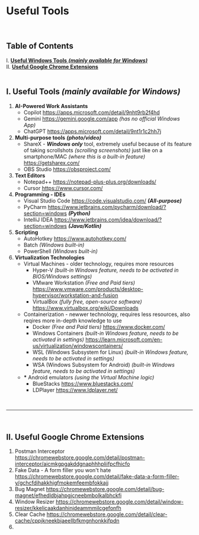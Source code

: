 # **Useful Tools**

<br>

## Table of Contents
I. [**Useful Windows Tools** ***(mainly available for Windows)***](https://github.com/RomulusMirauta/Useful_Tools?tab=readme-ov-file#i-useful-windows-tools)<br>
II. [**Useful Google Chrome Extensions**](https://github.com/RomulusMirauta/Useful_Tools?tab=readme-ov-file#ii-useful-chrome-extensions)<br><br>

## I. Useful Tools *(mainly available for Windows)*

1. **AI-Powered Work Assistants**
   - Copilot https://apps.microsoft.com/detail/9nht9rb2f4hd
   - Gemini https://gemini.google.com/app *(has no official Windows App)*
   - ChatGPT https://apps.microsoft.com/detail/9nt1r1c2hh7j
2. **Multi-purpose tools** ***(photo/video)***
   - ShareX - ***Windows only*** tool, extremely useful because of its feature of taking scrollshots *(scrolling screenshots)* just like on a smartphone/MAC *(where this is a built-in feature)* https://getsharex.com/
   - OBS Studio https://obsproject.com/
3. **Text Editors**
   - Notepad++ https://notepad-plus-plus.org/downloads/
   - Cursor https://www.cursor.com/
4. **Programming - IDEs**
   - Visual Studio Code https://code.visualstudio.com/ ***(All-purpose)***
   - PyCharm https://www.jetbrains.com/pycharm/download/?section=windows ***(Python)***
   - IntelliJ IDEA https://www.jetbrains.com/idea/download/?section=windows ***(Java/Kotlin)***
5. **Scripting**
   - AutoHotkey https://www.autohotkey.com/
   - Batch *(Windows built-in)*
   - PowerShell *(Windows built-in)*
6. **Virtualization Technologies**
   - Virtual Machines - older technology, requires more resources
      - Hyper-V *(built-in Windows feature, needs to be activated in BIOS/Windows settings)*
      - VMware Workstation *(Free and Paid tiers)* https://www.vmware.com/products/desktop-hypervisor/workstation-and-fusion
      - VirtualBox *(fully free, open-source software)* https://www.virtualbox.org/wiki/Downloads
   - Containerization - newwer technology, requires less resources, also reqires more in-depth knowledge to use
      - Docker *(Free and Paid tiers)* https://www.docker.com/
      - Windows Containers *(built-in Windows feature, needs to be activated in settings)* https://learn.microsoft.com/en-us/virtualization/windowscontainers/
      - WSL (Windows Subsystem for Linux) *(built-in Windows feature, needs to be activated in settings)*
      - WSA (Windows Subsystem for Android) *(built-in Windows feature, needs to be activated in settings)*
   - __*__ Android emulators *(using the Virtual Machine logic)*
      - BlueStacks https://www.bluestacks.com/
      - LDPlayer https://www.ldplayer.net/


<br><hr><br>


## II. Useful Google Chrome Extensions

1. Postman Interceptor https://chromewebstore.google.com/detail/postman-interceptor/aicmkgpgakddgnaphhhpliifpcfhicfo
2. Fake Data - A form filler you won't hate https://chromewebstore.google.com/detail/fake-data-a-form-filler-y/gchcfdihakkhjgfmokemfeembfokkajj
3. Bug Magnet https://chromewebstore.google.com/detail/bug-magnet/efhedldbjahpgjcneebmbolkalbhckfi
4. Window Resizer https://chromewebstore.google.com/detail/window-resizer/kkelicaakdanhinjdeammmilcgefonfh
5. Clear Cache https://chromewebstore.google.com/detail/clear-cache/cppjkneekbjaeellbfkmgnhonkkjfpdn
6. 
